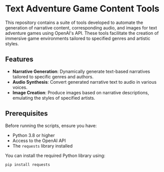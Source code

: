 # Text Adventure Game Content Tools

This repository contains a suite of tools developed to automate the generation of narrative content, corresponding audio, and images for text adventure games using OpenAI's API. These tools facilitate the creation of immersive game environments tailored to specified genres and artistic styles.

## Features

- **Narrative Generation**: Dynamically generate text-based narratives tailored to specific genres and authors.
- **Audio Synthesis**: Convert generated narrative text to audio in various voices.
- **Image Creation**: Produce images based on narrative descriptions, emulating the styles of specified artists.

## Prerequisites

Before running the scripts, ensure you have:
- Python 3.8 or higher
- Access to the OpenAI API
- The `requests` library installed

You can install the required Python library using:
```bash
pip install requests